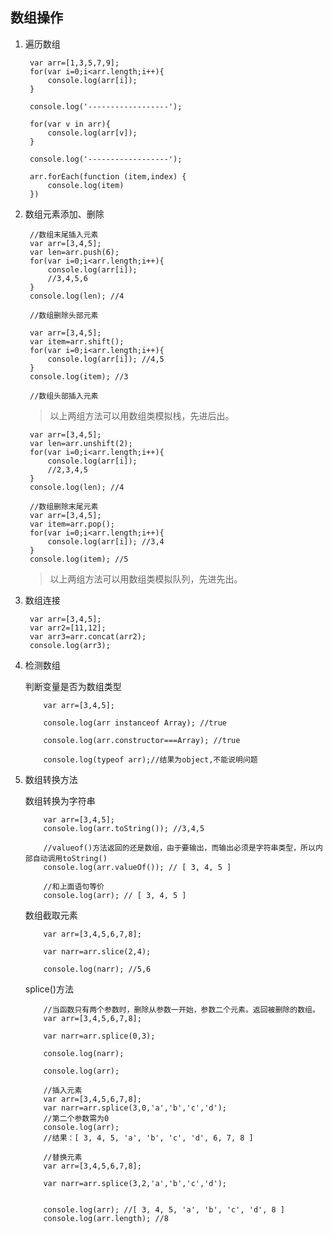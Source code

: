 ## 数组操作
1. 遍历数组

        var arr=[1,3,5,7,9];
        for(var i=0;i<arr.length;i++){
            console.log(arr[i]);
        }
        
        console.log('------------------');
        
        for(var v in arr){
            console.log(arr[v]);
        }
        
        console.log('------------------');
        
        arr.forEach(function (item,index) {
            console.log(item)
        })
2. 数组元素添加、删除

        //数组末尾插入元素
        var arr=[3,4,5];
        var len=arr.push(6);
        for(var i=0;i<arr.length;i++){
            console.log(arr[i]);
            //3,4,5,6
        }
        console.log(len); //4
        
        //数组删除头部元素
        
        var arr=[3,4,5];
        var item=arr.shift();
        for(var i=0;i<arr.length;i++){
            console.log(arr[i]); //4,5
        }
        console.log(item); //3
        
        //数组头部插入元素
    >以上两组方法可以用数组类模拟栈，先进后出。
    
        var arr=[3,4,5];
        var len=arr.unshift(2);
        for(var i=0;i<arr.length;i++){
            console.log(arr[i]);
            //2,3,4,5
        }
        console.log(len); //4
        
        //数组删除末尾元素
        var arr=[3,4,5];
        var item=arr.pop();
        for(var i=0;i<arr.length;i++){
            console.log(arr[i]); //3,4
        }
        console.log(item); //5
        
    >以上两组方法可以用数组类模拟队列，先进先出。
    
3. 数组连接

        var arr=[3,4,5];
        var arr2=[11,12];
        var arr3=arr.concat(arr2);
        console.log(arr3);

4. 检测数组

    判断变量是否为数组类型
        
        
    ```
        var arr=[3,4,5];
    
        console.log(arr instanceof Array); //true
        
        console.log(arr.constructor===Array); //true
        
        console.log(typeof arr);//结果为object,不能说明问题
    ```
5. 数组转换方法

    数组转换为字符串
    
    ```
        var arr=[3,4,5];
        console.log(arr.toString()); //3,4,5
        
        //valueof()方法返回的还是数组，由于要输出，而输出必须是字符串类型，所以内部自动调用toString()
        console.log(arr.valueOf()); // [ 3, 4, 5 ]
        
        //和上面语句等价
        console.log(arr); // [ 3, 4, 5 ]
    ```       

    数组截取元素
    
    ~~~
        var arr=[3,4,5,6,7,8];

        var narr=arr.slice(2,4);

        console.log(narr); //5,6
    ~~~
    
    splice()方法
    
        
    ```
        //当函数只有两个参数时，删除从参数一开始，参数二个元素。返回被删除的数组。
        var arr=[3,4,5,6,7,8];

        var narr=arr.splice(0,3);
        
        console.log(narr);
        
        console.log(arr);
    ```
   
    ```
        //插入元素
        var arr=[3,4,5,6,7,8];
        var narr=arr.splice(3,0,'a','b','c','d');
        //第二个参数需为0
        console.log(arr);
        //结果：[ 3, 4, 5, 'a', 'b', 'c', 'd', 6, 7, 8 ]
    ```
    
    
    ```
        //替换元素
        var arr=[3,4,5,6,7,8];

        var narr=arr.splice(3,2,'a','b','c','d');


        console.log(arr); //[ 3, 4, 5, 'a', 'b', 'c', 'd', 8 ]
        console.log(arr.length); //8
    ```
